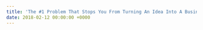 ```yaml
---
title: 'The #1 Problem That Stops You From Turning An Idea Into A Business'
date: 2018-02-12 00:00:00 +0000
---
```

